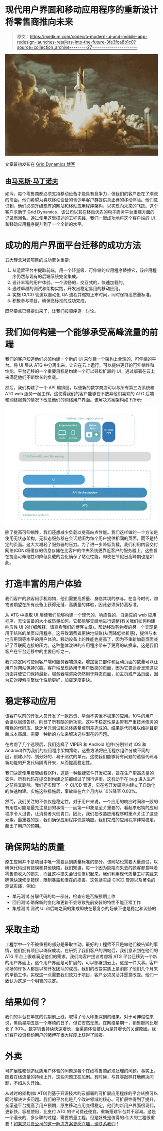 # 现代用户界面和移动应用程序的重新设计将零售商推向未来

> 原文：<https://medium.com/codex/a-modern-ui-and-mobile-app-redesign-launches-retailers-into-the-future-3fe3fca8b1c0?source=collection_archive---------27----------------------->

![](img/d1a34dd355abf948d9667bb7dc7eee52.png)

文章最初发布在 [Grid Dynamics 博客](https://blog.griddynamics.com/?utm_source=medium&utm_medium=referral&utm_campaign=modern_UI_and_mobile_app_redesign_article)

## 由[马克斯·马丁诺夫](https://blog.griddynamics.com/author/max-martynov/)

如今，每个零售商都必须支持移动设备才能具有竞争力，但我们的客户走在了潮流的前面。他们希望为喜欢移动设备的青少年客户群提供真正棒的移动体验。他们意识到，他们必须升级现有的网站和移动应用程序架构，以实现向未来的飞跃。这个客户求助于 Grid Dynamics，该公司以其在移动优先的电子商务平台重建方面的记录而闻名。通过使用这里描述的工程实践，我们一起成功地将这个客户端的 UI 和移动应用程序提升到了一个全新的水平。

# 成功的用户界面平台迁移的成功方法

五大理念对该项目的成功至关重要:

1.  从遗留平台中提取前端，用一个轻量级、可伸缩的应用程序替换它，该应用程序仍然与现有的后端系统完全集成。
2.  设计丰富的用户体验。一个流畅的，交互式的，快速加载的。
3.  通过卓越的测试和架构实践，开发出稳定易用的移动应用。
4.  实施 CI/CD 管道以自动化 QA 流程并缩短上市时间，同时保持高质量标准。
5.  积极参与项目，确保高标准的成功完成。

既然要点已经提出来了，让我们按顺序逐一讨论。

# 我们如何构建一个能够承受高峰流量的前端

我们的客户知道他们必须构建一个新的 UI 来创建一个架构上合理的、可伸缩的平台。将 UI 层从 ATG 中分离出来，让它在云上运行，可以提供更好的可伸缩性和性能。平台迁移的一个重要目标是构建一个可以轻松扩展的 UI，通过部署在云上来满足他们不断增长的负载。

然后，我们构建了一个 API 编排层，以便新的数字商店可以与所有第三方系统和 ATG web 服务一起工作。这使得我们的客户能够在不放弃他们喜欢的 ATG 后端和网络服务的情况下改进他们的网络用户界面。该解决方案架构如下所示:

![](img/f8aebf983131a90faf02608d4250eb7d.png)

除了提高可伸缩性，我们还想减少负载以提高站点性能。我们这样做的一个方法是使用无状态架构。无状态服务器在会话期间为每个用户提供相同的页面，而不是特定的页面。这大大减轻了服务器的压力。为了进一步降低负载，我们利用内容交付网络(CDN)将缓存的信息存储在比客户的中央系统更靠近客户的服务器上。这些旨在提高可伸缩性和降低负载的变化确保了站点性能，即使在节假日高峰期也是如此。

# 打造丰富的用户体验

我们客户的顾客用手机购物，他们需要高质量、身临其境的参与。在当今时代，购物者期望在所有设备上获得无缝、高质量的体验，因此必须保持高标准。

从 ATG 中提取 UI 层使我们能够构建一个现代的、响应性的、自适应的 web 应用程序，无论设备的大小或质量如何，它都能够无缝地进行调整(有关我们如何构建响应性 UI 的详细解释，请查看我们的博客文章)。帮助移动购物者的另一个实现是用于结账的单页应用程序。这导致消费者更快地结账(从而降低挫折感)，提供与本地应用同等水平的用户体验。移动设备上的性能也提高了，因为不重新加载页面减轻了互联网连接的压力。这种整体改进的应用程序带来了更高的转换率，这是我们客户在平台迁移中的主要目标之一。

我们决定同时使用客户端和服务器端渲染。增加窗口部件和互动页面的数量可以让用户对网站保持兴趣。客户端呈现适用于用户敏感的页面，因为它更适合呈现这些页面并使它们保持最新。服务器端渲染仍然用于静态页面，如主页或产品页面，因为它对搜索引擎优化性能更好，加载速度更快。

# 稳定移动应用

该客户以前的开发人员开发了一款昂贵、华而不实但不稳定的应用。10%的用户会话以崩溃告终，削弱了所有酷的新功能。这种不稳定性是由带有严重技术债务的糟糕的代码库、缺乏单元测试和总体质量控制差造成的。结果是代码难以维护且更新成本高昂。需要一种新的方法来解决这些潜在的问题。

在考虑了几个选项后，我们选择了 VIPER 和 Android 组件(分别针对 iOS 和 Android)作为我们的应用程序架构策略。这些方法将应用程序组件分成不同的层，创建小的、划分好的、易于测试的单元。这使我们能够将有问题的遗留代码与新功能的开发代码隔离开来，从而提高稳定性。

我们决定使用极限编程(XP)，这是一种敏捷软件开发框架，旨在生产更高质量的软件。所有代码在提交到构建之前都经过了同行评审，这有助于在 bug 进入生产之前将其删除。我们还实现了一个 CI/CD 管道，它在短开发周期内建立了自动化的快速构建。实施这些措施后，事故率在六个月内从 10%降至 0.03%。

然而，我们关注的不仅仅是稳定性。对于用户来说，一个应用的响应时间和一般的有用性可能是最先注意到的事情——而第一印象是至关重要的。看起来迟钝的应用程序令人沮丧，让消费者大倒胃口。因此，我们在改造应用程序时重点关注了这些元素。最重要的是，我们确保应用程序快速响应。我们完成的应用程序非常稳定，超出了用户的预期。

# 确保网站的质量

原生应用并不是项目中唯一需要达到质量标准的部分。该网站也需要大量测试，以确保代码没有错误和其他缺陷。我们知道，每一个因为缺陷而失去的顾客都意味着零售商收入的损失，而且这种损失会很快累积起来。我们利用现代质量工程实践来确保快速修复错误，限制暴露和潜在的损害。这包括实施 CI/CD 管道以及著名的测试实践，例如:

*   单元测试:分解代码的每一部分，检查它是否按预期工作
*   回归测试:确保新的变化和更新不会导致先前安装的特性不能正常工作
*   集成测试:测试 UI 和后端之间的集成即使在最复杂的场景下也是稳定和流畅的

# 采取主动

工程学中一个不被重视的部分是采取主动。最好的工程师不只是做他们被告知的事情，他们拥有项目以确保成功。在研究了我们客户的网站后，我们意识到在他们的 ATG 平台上很难满足他们的需求。我们向客户提议考虑将 ATG 平台迁移到一个新的用户界面上，这个用户界面是可扩展的，可以部署到云上。这是一件大事。客户现场的许多人都是以前开发团队的成员。我们的改变实质上是消除了他们几个月来的辛勤工作。实现这一点需要我们致力于项目，客户必须灵活并愿意改变。他们一致认为这是一个明智的决定。

# 结果如何？

我们的平台在年底的假期前上线，取得了令人印象深刻的结果。对于可伸缩性来说，黑色星期五是一个麻烦的日子，但它安然无恙。在网络星期一，销售额同比增长了 30%。数字销售持续快速增长，全渠道体验被认为是其增长的关键原因。我们客户投资移动用户的赌博在很大程度上获得了回报。

# 外卖

可扩展性和创造优质用户体验的问题是每个在线零售商必须处理的问题。事实上，随着在线流量的持续上升，这些问题正在加剧。有时候，与其零敲碎打地解决问题，不如从头开始。

从过时的架构(如 ATG)到基于开源技术的云部署的可扩展应用程序的平台转换可以同时解决许多问题。我们的平台化是几个改进领域的核心。可扩展性得到了提升，全渠道平台提高了用户预期，原生移动应用变得稳定。他们的新用户界面很现代，更新快，容易使用，比支付 ATG 的许可费还便宜。重新搭建平台并不容易。这是一个漫长的、多步骤的过程，需要质量工程。但是好处是值得的:伟大的工程很重要！[如果您对贵公司的这一解决方案更感兴趣，请联系我们](https://www.griddynamics.com/contact?utm_source=medium&utm_medium=referral&utm_campaign=modern_UI_and_mobile_app_redesign_article)！